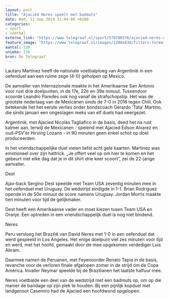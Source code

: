 ```yaml
---
layout: post
title: "Ajacied Neres speelt met badmuts"
date: Wed, 11 Sep 2019 11:04:00 +0200
categories: 
- sport 
- voetbal 
externe_link: "https://www.telegraaf.nl/sport/570780376/ajacied-neres-speelt-met-badmuts"
feature_image: "https://www.telegraaf.nl/images/1200x630/filters:format(jpeg):quality(80)/cdn-kiosk-api.telegraaf.nl/250df446-d473-11e9-80b1-0217670beecd.jpg"
aantal: 330
unieke: 216
bron: De Telegraaf
---
```


<p class="intro">Lautaro Martínez heeft de nationale voetbalploeg van Argentinië in een oefenduel aan een ruime zege (4-0) geholpen op Mexico.</p> <p>De aanvaller van Internazionale maakte in het Amerikaanse San Antonio voor rust drie doelpunten, in de 17e, 22e en 39e minuut. Tussendoor scoorde Leandro Paredes ook nog vanaf de strafschopstip. Het was de grootste nederlaag van de Mexicanen sinds de 7-0 in 2016 tegen Chili. Ook betekende het het eerste verlies onder bondscoach Gerardo 'Tata' Martino, die sinds januari een ongeslagen reeks van elf duels had neergezet.</p><p>Argentinië, met Ajacied Nicolás Tagliafico in de basis, deed het na rust kalmer aan, terwijl de Mexicanen - spelend met Ajacied Edson Alvarez en oud-PSV'er Hirving Lozano - in 90 minuten geen enkel schot op doel produceerden.</p><p>In het vriendschappelijke duel vielen liefst acht gele kaarten. Martínez was emotioneel over zijn hattrick. „Je offert veel op om hier te komen en het gebeurt niet elke dag dat je in dit shirt drie keer scoort”, zei de 22-jarige aanvaller.</p><p>Dest</p><p>Ajax-back Sergino Dest speelde met Team USA zeventig minuten mee in het oefenduel met Uruguay. De wedstrijd eindigde in 1-1. Brian Rodriguez opende in de 50e minuut de score namens Uruguay. Jordan Morris maakte tien minuten voor tijd de gelijkmaker.</p><p>Dest heeft een Amerikaanse vader en moet kiezen tusen Team USA en Oranje. Een optreden in een vriendschappelijk duel is nog niet bindend.</p><p>Neres</p><p>Peru versloeg het Brazilië van David Neres met 1-0 in een oefenduel dat werd gespeeld in Los Angeles. Het enige doelpunt viel zes minuten voor tijd en werd, met het hoofd, gemaakt door de mee opgekomen verdediger Luis Abram.</p><p>Daarmee namen de Peruanen, met Feyenoorder Renato Tapia in de basis, revanche voor de verloren finale afgelopen zomer in de strijd om de Copa América. Invaller Neymar speelde bij de Brazilianen het laatste halfuur mee.</p><p>Neres voetbalde een deel van de wedstrijd met een badmuts op, om op die manier de bandage op zijn plek te houden. Bij een pijnlijk kopduel met landgenoot Casemiro had de Ajacied een hoofdwond opgelopen.</p>
